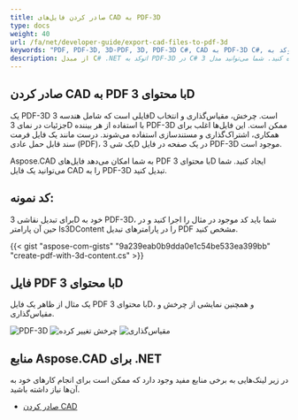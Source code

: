 ```yaml
---
title: صادر کردن فایل‌های CAD به PDF-3D
type: docs
weight: 40
url: /fa/net/developer-guide/export-cad-files-to-pdf-3d
keywords: "PDF, PDF-3D, 3D-PDF, 3D, PDF-3D C#, CAD به PDF-3D C#, تبدیل اتوکد, تبدیل اتوکد به pdf-3d"
description: از مبدل C# .NET اتوکد به PDF-3D در C# استفاده کنید. شما می‌توانید مدل 3D را به PDF-3D در C# .NET تبدیل کنید.
---
```


## **صادر کردن CAD به PDF با محتوای 3D**

یک PDF-3D فایلی است که شامل هندسه 3D است. چرخش، مقیاس‌گذاری و انتخاب جزئیات در نمای 3D با استفاده از هر بیننده PDF-3D ممکن است. این فایل‌ها اغلب برای همکاری، اشتراک‌گذاری و مستندسازی استفاده می‌شوند. درست مانند یک فایل فرمت سند قابل حمل عادی (PDF)، یک شی 3D در یک صفحه در فایل PDF-3D موجود است.

Aspose.CAD به شما امکان می‌دهد فایل‌های PDF با محتوای 3D ایجاد کنید. شما می‌توانید یک فایل CAD را به PDF-3D تبدیل کنید.

## **کد نمونه:**

برای تبدیل نقاشی 3D خود به PDF-3D، شما باید کد موجود در مثال را اجرا کنید و در حین آن پارامتر Is3DContent را در پارامترهای تبدیل PDF مشخص کنید.

{{< gist "aspose-com-gists" "9a239eab0b9dda0e1c54be533ea399bb" "create-pdf-with-3d-content.cs" >}}

## **فایل PDF با محتوای 3D**

یک مثال از ظاهر یک فایل PDF با محتوای 3D، و همچنین نمایشی از چرخش و مقیاس‌گذاری.

![PDF-3D](/_assets/guide/pdf-3d/result.png)
![چرخش تغییر کرده](/_assets/guide/pdf-3d/rotate.png)
![مقیاس‌گذاری](/_assets/guide/pdf-3d/scaling.png)

## **منابع Aspose.CAD برای .NET**

در زیر لینک‌هایی به برخی منابع مفید وجود دارد که ممکن است برای انجام کارهای خود به آن‌ها نیاز داشته باشید.

- [صادر کردن CAD](/fa/cad/net/exporting-cad/)
